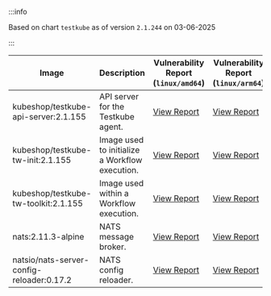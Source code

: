 :::info

Based on chart `testkube` as of version `2.1.244` on 03-06-2025

:::

| Image | Description | Vulnerability Report (`linux/amd64`) | Vulnerability Report (`linux/arm64`) | Docker Image |
|-------|-------------|----------------------------------------|----------------------------------------|--------------|
| kubeshop/testkube-api-server:2.1.155 | API server for the Testkube agent. | [View Report](./testkube-api-server-2.1.155_linux_amd64.md) | [View Report](./testkube-api-server-2.1.155_linux_arm64.md) | [View Image](https://hub.docker.com/layers/kubeshop/testkube-api-server/2.1.155/images/sha256-47964fbebfa38289af6254baae3febc4dde52399c7b7c0c05c16e0e75fb9975f?context=explore) |
| kubeshop/testkube-tw-init:2.1.155 | Image used to initialize a Workflow execution. | [View Report](./testkube-tw-init-2.1.155_linux_amd64.md) | [View Report](./testkube-tw-init-2.1.155_linux_arm64.md) | [View Image](https://hub.docker.com/layers/kubeshop/testkube-tw-init/2.1.155/images/sha256-9fa4941e31f15534f250a3524d0cc7d0d5ada569cb588f25aee28e5f55279e71?context=explore) |
| kubeshop/testkube-tw-toolkit:2.1.155 | Image used within a Workflow execution. | [View Report](./testkube-tw-toolkit-2.1.155_linux_amd64.md) | [View Report](./testkube-tw-toolkit-2.1.155_linux_arm64.md) | [View Image](https://hub.docker.com/layers/kubeshop/testkube-tw-toolkit/2.1.155/images/sha256-514dbf3c49f00ff609bc0731d74c90d86d2ecdee9fcb36f14996431a2b09cfd1?context=explore) |
| nats:2.11.3-alpine | NATS message broker. | [View Report](./nats-2.11.3-alpine_linux_amd64.md) | [View Report](./nats-2.11.3-alpine_linux_arm64.md) | [View Image](https://hub.docker.com/layers/library/nats/2.11.3-alpine/images/sha256-f6be324fcee27f2a91178d74f77bb4ba3e5a9d2e72ba7d6871f45d14aadca40a?context=explore) |
| natsio/nats-server-config-reloader:0.17.2 | NATS config reloader. | [View Report](./nats-server-config-reloader-0.17.2_linux_amd64.md) | [View Report](./nats-server-config-reloader-0.17.2_linux_arm64.md) | [View Image](https://hub.docker.com/layers/natsio/nats-server-config-reloader/0.17.2/images/sha256-65f3b70ec5a100743844cc8b73989f12ea9ba360fdd23069b20bdbd2654d9b94?context=explore) |
